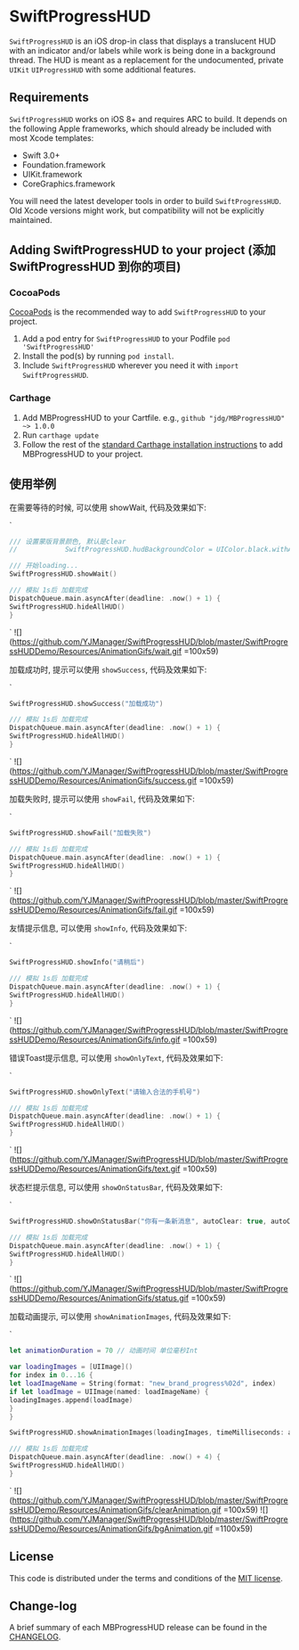 # SwiftProgressHUD

`SwiftProgressHUD` is an iOS drop-in class that displays a translucent HUD with an indicator and/or labels while work is being done in a background thread. The HUD is meant as a replacement for the undocumented, private `UIKit` `UIProgressHUD` with some additional features.

## Requirements

`SwiftProgressHUD` works on iOS 8+ and requires ARC to build. It depends on the following Apple frameworks, which should already be included with most Xcode templates:

* Swift 3.0+
* Foundation.framework
* UIKit.framework
* CoreGraphics.framework

You will need the latest developer tools in order to build `SwiftProgressHUD`. Old Xcode versions might work, but compatibility will not be explicitly maintained.

## Adding SwiftProgressHUD to your project (添加 SwiftProgressHUD 到你的项目)

### CocoaPods

[CocoaPods](http://cocoapods.org) is the recommended way to add `SwiftProgressHUD` to your project.

1. Add a pod entry for `SwiftProgressHUD` to your Podfile `pod 'SwiftProgressHUD'`
2. Install the pod(s) by running `pod install`.
3. Include `SwiftProgressHUD` wherever you need it with `import SwiftProgressHUD`.

### Carthage

1. Add MBProgressHUD to your Cartfile. e.g., `github "jdg/MBProgressHUD" ~> 1.0.0`
2. Run `carthage update`
3. Follow the rest of the [standard Carthage installation instructions](https://github.com/Carthage/Carthage#adding-frameworks-to-an-application) to add MBProgressHUD to your project.


## 使用举例

在需要等待的时候, 可以使用 showWait, 代码及效果如下:

`
```swift
/// 设置蒙版背景颜色, 默认是clear
//            SwiftProgressHUD.hudBackgroundColor = UIColor.black.withAlphaComponent(0.2)

/// 开始loading...
SwiftProgressHUD.showWait()

/// 模拟 1s后 加载完成
DispatchQueue.main.asyncAfter(deadline: .now() + 1) {
SwiftProgressHUD.hideAllHUD()
}
```
`
![](https://github.com/YJManager/SwiftProgressHUD/blob/master/SwiftProgressHUDDemo/Resources/AnimationGifs/wait.gif =100x59)

加载成功时, 提示可以使用 `showSuccess`, 代码及效果如下:

`
```swift
SwiftProgressHUD.showSuccess("加载成功")

/// 模拟 1s后 加载完成
DispatchQueue.main.asyncAfter(deadline: .now() + 1) {
SwiftProgressHUD.hideAllHUD()
}
```
`
![](https://github.com/YJManager/SwiftProgressHUD/blob/master/SwiftProgressHUDDemo/Resources/AnimationGifs/success.gif =100x59)

加载失败时, 提示可以使用 `showFail`, 代码及效果如下:

`
```swift
SwiftProgressHUD.showFail("加载失败")

/// 模拟 1s后 加载完成
DispatchQueue.main.asyncAfter(deadline: .now() + 1) {
SwiftProgressHUD.hideAllHUD()
}
```
`
![](https://github.com/YJManager/SwiftProgressHUD/blob/master/SwiftProgressHUDDemo/Resources/AnimationGifs/fail.gif =100x59)

友情提示信息, 可以使用 `showInfo`, 代码及效果如下:

`
```swift
SwiftProgressHUD.showInfo("请稍后")

/// 模拟 1s后 加载完成
DispatchQueue.main.asyncAfter(deadline: .now() + 1) {
SwiftProgressHUD.hideAllHUD()
}
```
`
![](https://github.com/YJManager/SwiftProgressHUD/blob/master/SwiftProgressHUDDemo/Resources/AnimationGifs/info.gif =100x59)

错误Toast提示信息, 可以使用 `showOnlyText`, 代码及效果如下:

`
```swift
SwiftProgressHUD.showOnlyText("请输入合法的手机号")

/// 模拟 1s后 加载完成
DispatchQueue.main.asyncAfter(deadline: .now() + 1) {
SwiftProgressHUD.hideAllHUD()
}
```
`
![](https://github.com/YJManager/SwiftProgressHUD/blob/master/SwiftProgressHUDDemo/Resources/AnimationGifs/text.gif =100x59)

状态栏提示信息, 可以使用 `showOnStatusBar`, 代码及效果如下:

`
```swift
SwiftProgressHUD.showOnStatusBar("你有一条新消息", autoClear: true, autoClearTime: 1, textColor: UIColor.orange, backgroundColor: UIColor.lightGray)

/// 模拟 1s后 加载完成
DispatchQueue.main.asyncAfter(deadline: .now() + 1) {
SwiftProgressHUD.hideAllHUD()
}

```
`
![](https://github.com/YJManager/SwiftProgressHUD/blob/master/SwiftProgressHUDDemo/Resources/AnimationGifs/status.gif =100x59)

加载动画提示, 可以使用 `showAnimationImages`, 代码及效果如下:

`
```swift
let animationDuration = 70 // 动画时间 单位毫秒Int

var loadingImages = [UIImage]()
for index in 0...16 {
let loadImageName = String(format: "new_brand_progress%02d", index)
if let loadImage = UIImage(named: loadImageName) {
loadingImages.append(loadImage)
}
}

SwiftProgressHUD.showAnimationImages(loadingImages, timeMilliseconds: animationDuration, backgroundColor: backgroundColor, scale: scale)

/// 模拟 1s后 加载完成
DispatchQueue.main.asyncAfter(deadline: .now() + 4) {
SwiftProgressHUD.hideAllHUD()
}
```
`
![](https://github.com/YJManager/SwiftProgressHUD/blob/master/SwiftProgressHUDDemo/Resources/AnimationGifs/clearAnimation.gif =100x59)
![](https://github.com/YJManager/SwiftProgressHUD/blob/master/SwiftProgressHUDDemo/Resources/AnimationGifs/bgAnimation.gif =1100x59)

## License

This code is distributed under the terms and conditions of the [MIT license](LICENSE).

## Change-log

A brief summary of each MBProgressHUD release can be found in the [CHANGELOG](CHANGELOG.mdown). 

